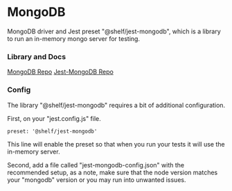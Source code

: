 # MongoDB

MongoDB driver and Jest preset "@shelf/jest-mongodb", which is a library to run an in-memory mongo server for testing.

### Library and Docs

[MongoDB Repo](https://www.npmjs.com/package/mongodb)
[Jest-MongoDB Repo](https://www.npmjs.com/package/@shelf/jest-mongodb)

### Config

The library "@shelf/jest-mongodb" requires a bit of additional configuration.

First, on your "jest.config.js" file.

```
preset: '@shelf/jest-mongodb'
```
This line will enable the preset so that when you run your tests it will use the in-memory server.

Second, add a file called "jest-mongodb-config.json" with the recommended setup, as a note, make sure that the node version matches your "mongodb" version or you may run into unwanted issues.